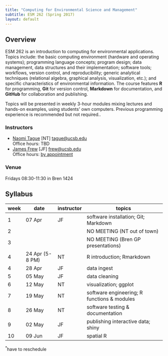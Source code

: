 ```yaml
---
title: "Computing for Environmental Science and Management"
subtitle: ESM 262 (Spring 2017)
layout: default
---
```


## Overview

ESM 262 is an introduction to computing for environmental applications. Topics include: the basic computing environment (hardware and operating systems); programming language concepts; program design; data management, data structures and their implementation; software tools; workflows, version control, and reproducibility; generic analytical techniques (relational algebra, graphical analysis, visualization, etc.); and specific characteristics of environmental information. The course features **R** for programming, **Git** for version control, **Markdown** for documentation, and **GitHub** for collaboration and publishing.

Topics will be presented in weekly 3-hour modules mixing lectures and hands-on examples, using students' own computers. Previous programming experience is recommended but not required..

### Instructors

- [Naomi Tague](http://bren.ucsb.edu/people/Faculty/christina_tague.htm) [NT] <tague@ucsb.edu>  
  Office hours: TBD
- [James Frew](http://frew.eri.ucsb.edu/) [JF] <frew@ucsb.edu>  
  Office hours: [by appointment](mailto:frew@ucsb.edu?subject=appointment%20request)

### Venue

Fridays 08:30-11:30 in Bren 1424

## Syllabus

| week | date | instructor | topics |
| --- | --- | --- | --- |
| 1 | 07 Apr | JF | software installation; Git; Markdown |
| 2 | | | NO MEETING (NT out of town) |
| 3 | | | NO MEETING (Bren GP presentations) |
| 4 | 24 Apr (5-8 PM) | NT | R introduction; Rmarkdown |
| 4 | 28 Apr | JF | data ingest |
| 5 | 05 May | JF | data cleaning |
| 6 | 12 May | NT | visualization; ggplot |
| 7 | 19 May | NT | software engineering; R functions & modules |
| 8 | 26 May | NT | software testing & documentation |
| 9 | 02 May | JF | publishing interactive data; shiny |
| 10 | 09 Jun | JF | spatial R |

<sup>*</sup>have to reschedule
